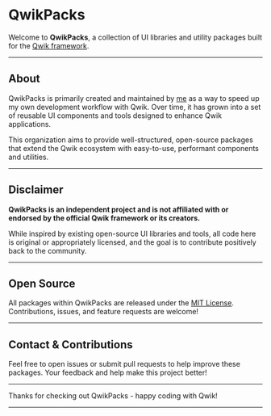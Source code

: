 # QwikPacks

Welcome to **QwikPacks**, a collection of UI libraries and utility packages built for the [Qwik framework](https://qwik.dev/).

---

## About

QwikPacks is primarily created and maintained by [me](https://github.com/esthersoftwaredev) as a way to speed up my own development workflow with Qwik. Over time, it has grown into a set of reusable UI components and tools designed to enhance Qwik applications.

This organization aims to provide well-structured, open-source packages that extend the Qwik ecosystem with easy-to-use, performant components and utilities.

---

## Disclaimer

**QwikPacks is an independent project and is not affiliated with or endorsed by the official Qwik framework or its creators.**  

While inspired by existing open-source UI libraries and tools, all code here is original or appropriately licensed, and the goal is to contribute positively back to the community.

---

## Open Source

All packages within QwikPacks are released under the [MIT License](LICENSE). Contributions, issues, and feature requests are welcome!

---

## Contact & Contributions

Feel free to open issues or submit pull requests to help improve these packages. Your feedback and help make this project better!

---

Thanks for checking out QwikPacks - happy coding with Qwik!

---
